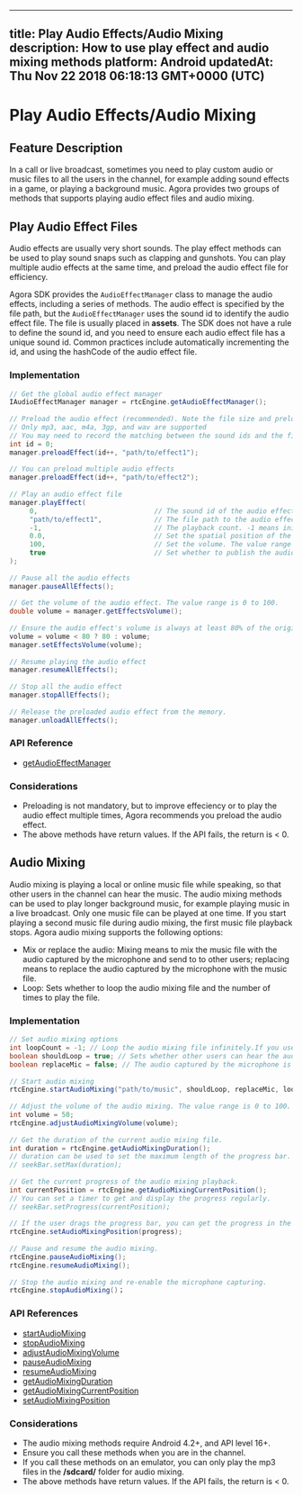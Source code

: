 
---
title: Play Audio Effects/Audio Mixing
description: How to use play effect and audio mixing methods
platform: Android
updatedAt: Thu Nov 22 2018 06:18:13 GMT+0000 (UTC)
---
# Play Audio Effects/Audio Mixing
## Feature Description
In a call or live broadcast, sometimes you need to play custom audio or music files to all the users in the channel, for example adding sound effects in a game, or playing a background music. Agora provides two groups of methods that supports playing audio effect files and audio mixing.
## Play Audio Effect Files

Audio effects are usually very short sounds. The play effect methods can be used to play sound snaps such as clapping and gunshots. You can play multiple audio effects at the same time, and preload the audio effect file for efficiency.

Agora SDK provides the `AudioEffectManager` class to manage the audio effects, including a series of methods. The audio effect is specified by the file path, but the `AudioEffectManager` uses the sound id to identify the audio effect file. The file is usually placed in **assets**. The SDK does not have a rule to define the sound id, and you need to ensure each audio effect file has a unique sound id. Common practices include automatically incrementing the id, and using the hashCode of the audio effect file.

### Implementation

```java
// Get the global audio effect manager
IAudioEffectManager manager = rtcEngine.getAudioEffectManager();
  
// Preload the audio effect (recommended). Note the file size and preload the file before joining the channel.
// Only mp3, aac, m4a, 3gp, and wav are supported
// You may need to record the matching between the sound ids and the file paths.
int id = 0;
manager.preloadEffect(id++, "path/to/effect1");
  
// You can preload multiple audio effects
manager.preloadEffect(id++, "path/to/effect2");
  
// Play an audio effect file
manager.playEffect(
	 0,                             // The sound id of the audio effect file to play
	 "path/to/effect1",             // The file path to the audio effect
	 -1,                            // The playback count. -1 means inifinite loop until stopEffect() or stopAllEffects() is called.
	 0.0,                           // Set the spatial position of the audio effect. 0 means the audio effect shows ahead.
	 100,                           // Set the volume. The value range is 0 to 100. 100 represents the original volume.
	 true                           // Set whether to publish the audio effecet.
);
  
// Pause all the audio effects
manager.pauseAllEffects();
  
// Get the volume of the audio effect. The value range is 0 to 100.
double volume = manager.getEffectsVolume();
  
// Ensure the audio effect's volume is always at least 80% of the original volume.
volume = volume < 80 ? 80 : volume;
manager.setEffectsVolume(volume);
  
// Resume playing the audio effect
manager.resumeAllEffects();
  
// Stop all the audio effect
manager.stopAllEffects();
  
// Release the preloaded audio effect from the memory.
manager.unloadAllEffects();
```

### API Reference

- [getAudioEffectManager](https://docs.agora.io/en/Voice/API%20Reference/java/classio_1_1agora_1_1rtc_1_1_rtc_engine.html#afd61b8d5e923f9e03cd419dcaf23b4af)

### Considerations

- Preloading is not mandatory, but to improve effeciency or to play the audio effect multiple times, Agora recommends you preload the audio effect.
- The above methods have return values. If the API fails, the return is < 0.

## Audio Mixing

Audio mixing is playing a local or online music file while speaking, so that other users in the channel can hear the music. The audio mixing methods can be used to play longer background music, for example playing music in a live broadcast. Only one music file can be played at one time. If you start playing a second music file during audio mixing, the first music file playback stops.
Agora audio mixing supports the following options:
- Mix or replace the audio: Mixing means to mix the music file with the audio captured by the microphone and send to to other users; replacing means to replace the audio captured by the microphone with the music file.
- Loop: Sets whether to loop the audio mixing file and the number of times to play the file.

### Implementation

```java
// Set audio mixing options
int loopCount = -1; // Loop the audio mixing file infinitely.If you use a positive integer, it represents the number of times to play the file.
boolean shouldLoop = true; // Sets whether other users can hear the audio mixing; if set to true, only the local user can hear the audio mixing.
boolean replaceMic = false; // The audio captured by the microphone is not replaced by the audio mixing file.
  
// Start audio mixing
rtcEngine.startAudioMixing("path/to/music", shouldLoop, replaceMic, loopCount);
  
// Adjust the volume of the audio mixing. The value range is 0 to 100. 100 represents the orginial volume (default).
int volume = 50;
rtcEngine.adjustAudioMixingVolume(volume);
  
// Get the duration of the current audio mixing file.
int duration = rtcEngine.getAudioMixingDuration();
// duration can be used to set the maximum length of the progress bar.
// seekBar.setMax(duration);
  
// Get the current progress of the audio mixing playback.
int currentPosition = rtcEngine.getAudioMixingCurrentPosition();
// You can set a timer to get and display the progress regularly.
// seekBar.setProgress(currentPosition);
  
// If the user drags the progress bar, you can get the progress in the callback of the seekBar and reset the current position of the music.
rtcEngine.setAudioMixingPosition(progress);
  
// Pause and resume the audio mixing.
rtcEngine.pauseAudioMixing();
rtcEngine.resumeAudioMixing();
  
// Stop the audio mixing and re-enable the microphone capturing.
rtcEngine.stopAudioMixing()；
```

### API References

- [startAudioMixing](https://docs.agora.io/en/Voice/API%20Reference/java/classio_1_1agora_1_1rtc_1_1_rtc_engine.html#ac56ceea1a143a4898382bce10b04df09)
- [stopAudioMixing](https://docs.agora.io/en/Voice/API%20Reference/java/classio_1_1agora_1_1rtc_1_1_rtc_engine.html#addb1cbc23b7f725eea6eedd18412854d)
- [adjustAudioMixingVolume](https://docs.agora.io/en/Voice/API%20Reference/java/classio_1_1agora_1_1rtc_1_1_rtc_engine.html#a13c5737248d5a5abf6e8eb3130aba65a)
- [pauseAudioMixing](https://docs.agora.io/en/Voice/API%20Reference/java/classio_1_1agora_1_1rtc_1_1_rtc_engine.html#ab2d4fb72ec3031f59da72b55857e0da7)
- [resumeAudioMixing](https://docs.agora.io/en/Voice/API%20Reference/java/classio_1_1agora_1_1rtc_1_1_rtc_engine.html#aedad78215c21f0a6acac7f155199f3ce)
- [getAudioMixingDuration](https://docs.agora.io/en/Voice/API%20Reference/java/classio_1_1agora_1_1rtc_1_1_rtc_engine.html#a8bbeb8a8b07e4e7b1a0a493f1c66998d)
- [getAudioMixingCurrentPosition](https://docs.agora.io/en/Voice/API%20Reference/java/classio_1_1agora_1_1rtc_1_1_rtc_engine.html#a5119b0e6b356f867f7e13a6e1b2bb3e5)
- [setAudioMixingPosition](https://docs.agora.io/en/Voice/API%20Reference/java/classio_1_1agora_1_1rtc_1_1_rtc_engine.html#a12c3dc250c86d54552c1589dfda2e002)

### Considerations

- The audio mixing methods require Android 4.2+, and API level 16+.
- Ensure you call these methods when you are in the channel.
- If you call these methods on an emulator, you can only play the mp3 files in the **/sdcard/** folder for audio mixing.
- The above methods have return values. If the API fails, the return is < 0.
